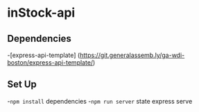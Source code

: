 # inStock-api

## Dependencies

-[express-api-template] (https://git.generalassemb.ly/ga-wdi-boston/express-api-template/)


## Set Up
-`npm install` dependencies
-`npm run server` state express serve
